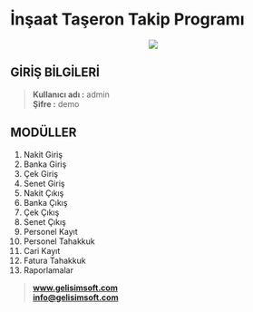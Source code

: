 # İnşaat Taşeron Takip Programı
<p align="center">
  <img src="https://github.com/Gelisimsoft/InsaatTaseronTakipProgrami-CSharp-/raw/master/InsaatTaseronTakipProgrami.jpg">
</p>

## GİRİŞ BİLGİLERİ ##
> **Kullanıcı adı	:** admin <br />  **Şifre		:** demo 

## MODÜLLER ##
1. Nakit Giriş
2. Banka Giriş
3. Çek Giriş
4. Senet Giriş
6. Nakit Çıkış
7. Banka Çıkış
8. Çek Çıkış
9. Senet Çıkış
10. Personel Kayıt
11. Personel Tahakkuk
12. Cari Kayıt
13. Fatura Tahakkuk
14. Raporlamalar

> **www.gelisimsoft.com <br /> info@gelisimsoft.com**


